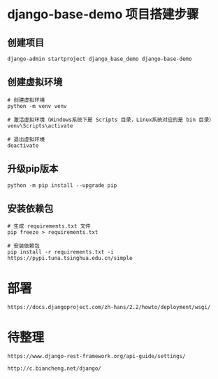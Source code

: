 # django-base-demo 项目搭建步骤

## 创建项目

```shell
django-admin startproject django_base_demo django-base-demo
```

## 创建虚拟环境

```shell
# 创建虚拟环境
python -m venv venv

# 激活虚拟环境（Windows系统下是 Scripts 目录，Linux系统对应的是 bin 目录）
venv\Scripts\activate

# 退出虚拟环境
deactivate
```

## 升级pip版本

```shell
python -m pip install --upgrade pip
```

## 安装依赖包

```shell
# 生成 requirements.txt 文件
pip freeze > requirements.txt

# 安装依赖包
pip install -r requirements.txt -i https://pypi.tuna.tsinghua.edu.cn/simple
```

# 部署

```shell
https://docs.djangoproject.com/zh-hans/2.2/howto/deployment/wsgi/
```

# 待整理

```shell
https://www.django-rest-framework.org/api-guide/settings/

http://c.biancheng.net/django/
```